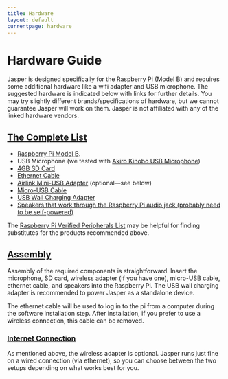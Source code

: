 ```yaml
---
title: Hardware
layout: default
currentpage: hardware
---
```


Hardware Guide
===

Jasper is designed specifically for the Raspberry Pi (Model B) and requires some additional hardware like a wifi adapter and USB microphone. The suggested hardware is indicated below with links for further details. You may try slightly different brands/specifications of hardware, but we cannot guarantee Jasper will work on them. Jasper is not affiliated with any of the linked hardware vendors.

<h2 class="linked" id='complete-list'><a href="#complete-list" title="Permalink to this headline">The Complete List</a></h2>

- [Raspberry Pi Model B](https://www.google.com/shopping/product/16525736034140563056).
- USB Microphone (we tested with [Akiro Kinobo USB Microphone](http://www.amazon.com/USB-2-0-Microphone-Recognition-Software/%20dp/B008CNZOJY/ref=sr_1_1?s=electronics))
- [4GB SD Card](https://www.google.com/shopping/product/4813288882623522717)
- [Ethernet Cable](https://www.google.com/search?hl=en&amp;tbm=shop&amp;q=ethernet+cable)
- [Airlink Mini-USB Adapter](https://www.google.com/search?hl=en&tbm=shop&q=Airlink+Mini-USB+Adapter) (optional—see below)
- [Micro-USB Cable](http://www.amazon.com/Monoprice-Male-Micro-28AWG-Cable/dp/B001U3SU8U/ref=pd_sim_pc_1)
- [USB Wall Charging Adapter](https://www.google.com/search?hl=en&tbm=shop&q=USB+wall+charger)
- [Speakers that work through the Raspberry Pi audio jack (probably need to be self-powered)](https://www.google.com/shopping/product/1749789584867681205)

The [Raspberry Pi Verified Peripherals List](http://elinux.org/RPi_VerifiedPeripherals) may be helpful for finding substitutes for the products recommended above.

<h2 class="linked" id='assembly'><a href="#assembly" title="Permalink to this headline">Assembly</a></h2>

Assembly of the required components is straightforward. Insert the microphone, SD card, wireless adapter (if you have one), micro-USB cable, ethernet cable, and speakers into the Raspberry Pi. The USB wall charging adapter is recommended to power Jasper as a standalone device.

The ethernet cable will be used to log in to the pi from a computer during the software installation step. After installation, if you prefer to use a wireless connection, this cable can be removed.

<h3 class="linked" id='internet'><a href="#internet" title="Permalink to this headline">Internet Connection</a></h3>

As mentioned above, the wireless adapter is optional. Jasper runs just fine on a wired connection (via ethernet), so you can choose between the two setups depending on what works best for you.
